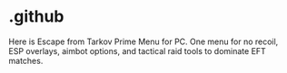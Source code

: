 # .github
Here is Escape from Tarkov Prime Menu for PC. One menu for no recoil, ESP overlays, aimbot options, and tactical raid tools to dominate EFT matches.
